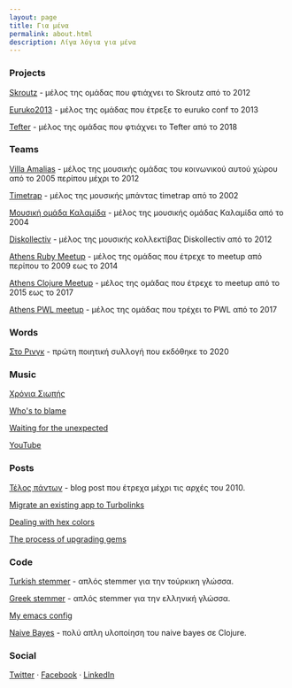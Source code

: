 ```yaml
---
layout: page
title: Για μένα
permalink: about.html
description: Λίγα λόγια για μένα
---
```


### Projects

[Skroutz](https://skroutz.gr) - μέλος της ομάδας που φτιάχνει το
Skroutz από το 2012

[Euruko2013](https://github.com/euruko2013) -  μέλος της ομάδας που
έτρεξε το euruko conf το 2013

[Tefter](https://tefter.io) - μέλος της ομάδας που φτιάχνει το Tefter
από το 2018

### Teams

[Villa Amalias](https://en.wikipedia.org/wiki/Villa_Amalia_(Athens)) -
μέλος της μουσικής ομάδας του κοινωνικού αυτού χώρου από το 2005
περίπου μέχρι το 2012

[Timetrap](https://timetrapescape.bandcamp.com/) - μέλος της μουσικής
μπάντας timetrap από το 2002

[Μουσική ομάδα
Καλαμίδα](https://www.facebook.com/%CE%9C%CE%BF%CF%85%CF%83%CE%B9%CE%BA%CE%AE-%CE%BF%CE%BC%CE%AC%CE%B4%CE%B1-%CE%9A%CE%B1%CE%BB%CE%B1%CE%BC%CE%AF%CE%B4%CE%B1-110507333863152) -
μέλος της μουσικής ομάδας Καλαμίδα από το 2004

[Diskollectiv](https://diskollectiv2012.espivblogs.net/) - μέλος της
μουσικής κολλεκτίβας Diskollectiv από το 2012

[Athens Ruby Meetup](https://www.meetup.com/Athens-Ruby-Meetup/) -
μέλος της ομάδας που έτρεχε το meetup από περίπου το 2009 εως το 2014

[Athens Clojure
Meetup](https://www.meetup.com/Athens-Clojure-Meetup/members/?op=leaders) -
μέλος της ομάδας που έτρεχε το meetup από το 2015 εως το 2017

[Athens PWL meetup](https://www.meetup.com/Papers-We-Love-Athens/) -
μέλος της ομάδας που τρέχει το PWL από το 2017

### Words

[Στο Ρινγκ](https://timetrapescape.bandcamp.com/merch/-) - πρώτη
ποιητική συλλογή που εκδόθηκε το 2020

### Music

[Χρόνια Σιωπής](https://timetrapescape.bandcamp.com/album/-)

[Who's to
blame](https://timetrapescape.bandcamp.com/album/whos-to-blame)

[Waiting for the
unexpected](https://timetrapescape.bandcamp.com/album/waiting-for-the-unexpected)

[YouTube](https://www.youtube.com/user/timetrapband/videos)

### Posts

[Τέλος πάντων](http://telospanton.blogspot.com/) - blog post που
έτρεχα μέχρι τις αρχές του 2010.

[Migrate an existing app to Turbolinks](https://dev.to/chief/migrate-an-existing-app-to-turbolinks-4md3)

[Dealing with hex
colors](https://dev.to/chief/dealing-with-hex-colors-464g)

[The process of upgrading gems](https://dev.to/chief/the-process-of-upgrading-gems-1073)

### Code

[Turkish stemmer](https://github.com/skroutz/turkish_stemmer) - απλός stemmer για την τούρκικη γλώσσα.

[Greek stemmer](https://github.com/chief/greek_stemmer) - απλός
stemmer για την ελληνική γλώσσα.

[My emacs config](https://github.com/chief/.emacs.d)

[Naive Bayes](https://github.com/chief/clj-naive-bayes) - πολύ
απλη υλοποίηση του naive bayes σε Clojure.

### Social

[Twitter](https://twitter.com/giorgostsiftsis)
&middot;
[Facebook](https://www.facebook.com/giorgos.timetrap)
&middot;
[LinkedIn](https://www.linkedin.com/in/giorgos-tsiftsis-85800319a/)
